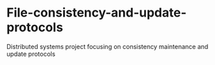 # File-consistency-and-update-protocols
Distributed systems project focusing on consistency maintenance and update protocols 
